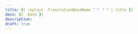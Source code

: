 ```yaml
---
title: {{ replace .TranslationBaseName "-" " " | title }}
date: {{ .Date }}
description:
draft: true
---
```

